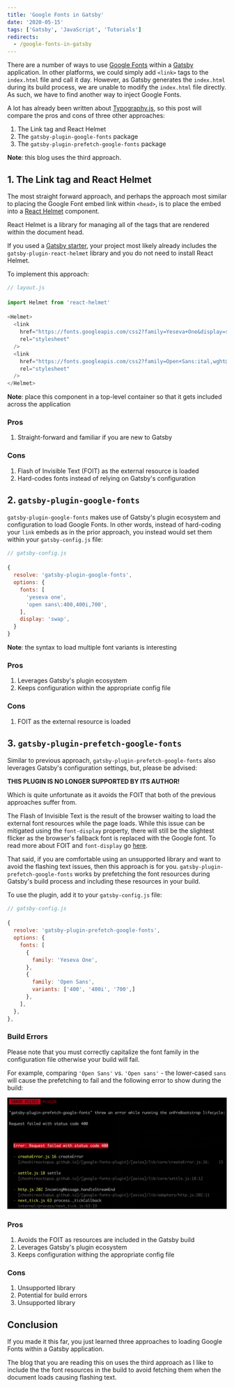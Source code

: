 ```yaml
---
title: 'Google Fonts in Gatsby'
date: '2020-05-15'
tags: ['Gatsby', 'JavaScript', 'Tutorials']
redirects:
  - /google-fonts-in-gatsby
---
```


There are a number of ways to use [Google Fonts](https://fonts.google.com/) within a [Gatsby](https://www.gatsbyjs.org/) application. In other platforms, we could simply add `<link>` tags to the `index.html` file and call it day. However, as Gatsby generates the `index.html` during its build process, we are unable to modify the `index.html` file directly. As such, we have to find another way to inject Google Fonts.

A lot has already been written about [Typography.js](http://kyleamathews.github.io/typography.js/), so this post will compare the pros and cons of three other approaches:

1. The Link tag and React Helmet
2. The `gatsby-plugin-google-fonts` package
3. The `gatsby-plugin-prefetch-google-fonts` package

**Note**: this blog uses the third approach.

## 1. The Link tag and React Helmet

The most straight forward approach, and perhaps the approach most similar to placing the Google Font embed link within `<head>`, is to place the embed into a [React Helmet](https://github.com/nfl/react-helmet) component.

React Helmet is a library for managing all of the tags that are rendered within the document head.

If you used a [Gatsby starter](https://www.gatsbyjs.org/starters/), your project most likely already includes the `gatsby-plugin-react-helmet` library and you do not need to install React Helmet.

To implement this approach:

```javascript
// layout.js

import Helmet from 'react-helmet'

<Helmet>
  <link
    href="https://fonts.googleapis.com/css2?family=Yeseva+One&display=swap"
    rel="stylesheet"
  />
  <link
    href="https://fonts.googleapis.com/css2?family=Open+Sans:ital,wght@0,400;0,700;1,400&display=swap"
    rel="stylesheet"
  />
</Helmet>
```

**Note**: place this component in a top-level container so that it gets included across the application

### Pros

1. Straight-forward and familiar if you are new to Gatsby

### Cons

1. Flash of Invisible Text (FOIT) as the external resource is loaded
2. Hard-codes fonts instead of relying on Gatsby's configuration

## 2. `gatsby-plugin-google-fonts`

`gatsby-plugin-google-fonts` makes use of Gatsby's plugin ecosystem and configuration to load Google Fonts. In other words, instead of hard-coding your `link` embeds as in the prior approach, you instead would set them within your `gatsby-config.js` file:

```javascript
// gatsby-config.js

{
  resolve: 'gatsby-plugin-google-fonts',
  options: {
    fonts: [
      'yeseva one',
      'open sans\:400,400i,700',
    ],
    display: 'swap',
  }
}
```

**Note**: the syntax to load multiple font variants is interesting

### Pros

1. Leverages Gatsby's plugin ecosystem
2. Keeps configuration within the appropriate config file

### Cons

1. FOIT as the external resource is loaded

## 3. `gatsby-plugin-prefetch-google-fonts`

Similar to previous approach, `gatsby-plugin-prefetch-google-fonts` also leverages Gatsby's configuration settings, but, please be advised:

**THIS PLUGIN IS NO LONGER SUPPORTED BY ITS AUTHOR!**

Which is quite unfortunate as it avoids the FOIT that both of the previous approaches suffer from.

The Flash of Invisible Text is the result of the browser waiting to load the external font resources while the page loads. While this issue can be mitigated using the `font-display` property, there will still be the slightest flicker as the browser's fallback font is replaced with the Google font. To read more about FOIT and `font-display` go [here](https://fontsplugin.com/google-fonts-font-display-swap/).

That said, if you are comfortable using an unsupported library and want to avoid the flashing text issues, then this approach is for you. `gatsby-plugin-prefetch-google-fonts` works by prefetching the font resources during Gatsby's build process and including these resources in your build.

To use the plugin, add it to your `gatsby-config.js` file:

```javascript
// gatsby-config.js

{
  resolve: 'gatsby-plugin-prefetch-google-fonts',
  options: {
    fonts: [
      {
        family: 'Yeseva One',
      },
      {
        family: 'Open Sans',
        variants: ['400', '400i', '700',]
      },
    ],
  },
},
```

### Build Errors

Please note that you must correctly capitalize the font family in the configuration file otherwise your build will fail.

For example, comparing `'Open Sans'` vs. `'Open sans'` - the lower-cased `sans` will cause the prefetching to fail and the following error to show during the build:

![gatsby google font build error](./gatsby-google-font-error.png)

### Pros

1. Avoids the FOIT as resources are included in the Gatsby build
2. Leverages Gatsby's plugin ecosystem
3. Keeps configuration withing the appropriate config file

### Cons

1. Unsupported library
2. Potential for build errors
3. Unsupported library

## Conclusion

If you made it this far, you just learned three approaches to loading Google Fonts within a Gatsby application.

The blog that you are reading this on uses the third approach as I like to include the the font resources in the build to avoid fetching them when the document loads causing flashing text.
